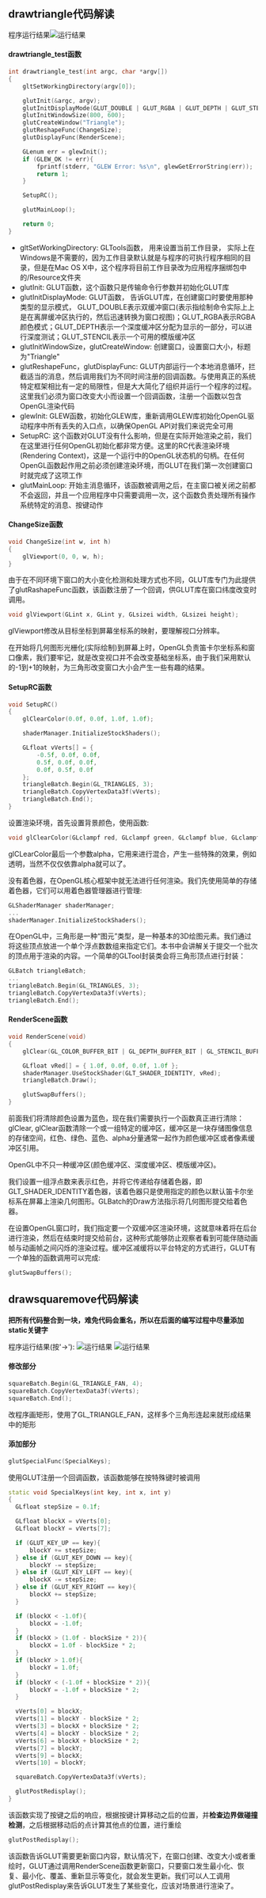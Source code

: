 ## drawtriangle代码解读
程序运行结果![运行结果](https://github.com/haskellcg/Blog_Pictures/blob/master/Chapter_2_%E4%BB%A3%E7%A0%81%E8%A7%A3%E8%AF%BB_1.PNG)

#### drawtriangle_test函数
```c++
int drawtriangle_test(int argc, char *argv[])
{
	gltSetWorkingDirectory(argv[0]);

	glutInit(&argc, argv);
	glutInitDisplayMode(GLUT_DOUBLE | GLUT_RGBA | GLUT_DEPTH | GLUT_STENCIL);
	glutInitWindowSize(800, 600);
	glutCreateWindow("Triangle");
	glutReshapeFunc(ChangeSize);
	glutDisplayFunc(RenderScene);

	GLenum err = glewInit();
	if (GLEW_OK != err){
		fprintf(stderr, "GLEW Error: %s\n", glewGetErrorString(err));
		return 1;
	}

	SetupRC();

	glutMainLoop();

	return 0;
}
```
  * gltSetWorkingDirectory: GLTools函数， 用来设置当前工作目录， 实际上在Windows是不需要的，因为工作目录默认就是与程序的可执行程序相同的目录，但是在Mac OS X中，这个程序将目前工作目录改为应用程序捆绑包中的/Resource文件夹
  * glutInit: GLUT函数，这个函数只是传输命令行参数并初始化GLUT库
  * glutInitDisplayMode: GLUT函数， 告诉GLUT库，在创建窗口时要使用那种类型的显示模式， GLUT_DOUBLE表示双缓冲窗口(表示指绘制命令实际上上是在离屏缓冲区执行的，然后迅速转换为窗口视图)；GLUT_RGBA表示RGBA颜色模式；GLUT_DEPTH表示一个深度缓冲区分配为显示的一部分，可以进行深度测试；GLUT_STENCIL表示一个可用的模版缓冲区
  * glutInitWindowSize，glutCreateWindow: 创建窗口，设置窗口大小，标题为"Triangle"
  * glutReshapeFunc，glutDisplayFunc: GLUT内部运行一个本地消息循环，拦截适当的消息，然后调用我们为不同时间注册的回调函数。与使用真正的系统特定框架相比有一定的局限性，但是大大简化了组织并运行一个程序的过程。这里我们必须为窗口改变大小而设置一个回调函数，注册一个函数以包含OpenGL渲染代码
  * glewInit: GLEW函数，初始化GLEW库，重新调用GLEW库初始化OpenGL驱动程序中所有丢失的入口点，以确保OpenGL API对我们来说完全可用
  * SetupRC: 这个函数对GLUT没有什么影响，但是在实际开始渲染之前，我们在这里进行任何OpenGL初始化都非常方便。这里的RC代表渲染环境(Rendering Context)，这是一个运行中的OpenGL状态机的句柄。在任何OpenGL函数起作用之前必须创建渲染环境，而GLUT在我们第一次创建窗口时就完成了这项工作
  * glutMainLoop: 开始主消息循环，该函数被调用之后，在主窗口被关闭之前都不会返回，并且一个应用程序中只需要调用一次，这个函数负责处理所有操作系统特定的消息、按键动作

#### ChangeSize函数
```c++
void ChangeSize(int w, int h)
{
	glViewport(0, 0, w, h);
}
```
  由于在不同环境下窗口的大小变化检测和处理方式也不同，GLUT库专门为此提供了glutRashapeFunc函数，该函数注册了一个回调，供GLUT库在窗口纬度改变时调用。
  
```c++
void glViewport(GLint x, GLint y, GLsizei width, GLsizei height);
```
  glViewport修改从目标坐标到屏幕坐标系的映射，要理解视口分辨率。
  
  在开始将几何图形光栅化(实际绘制)到屏幕上时，OpenGL负责笛卡尔坐标系和窗口像素，我们要牢记，就是改变视口并不会改变基础坐标系，由于我们采用默认的-1到+1的映射，为三角形改变窗口大小会产生一些有趣的结果。
  
#### SetupRC函数
```c++
void SetupRC()
{
	glClearColor(0.0f, 0.0f, 1.0f, 1.0f);

	shaderManager.InitializeStockShaders();

	GLfloat vVerts[] = {
		-0.5f, 0.0f, 0.0f,
		0.5f, 0.0f, 0.0f,
		0.0f, 0.5f, 0.0f
	};
	triangleBatch.Begin(GL_TRIANGLES, 3);
	triangleBatch.CopyVertexData3f(vVerts);
	triangleBatch.End();
}
```
  设置渲染环境，首先设置背景颜色，使用函数:
```c++
void glClearColor(GLclampf red, GLclampf green, GLclampf blue, GLclampf alpha);
```
  glCLearColor最后一个参数alpha，它用来进行混合，产生一些特殊的效果，例如透明，当然不仅仅依靠alpha就可以了。
  
  没有着色器，在OpenGL核心框架中就无法进行任何渲染。我们先使用简单的存储着色器，它们可以用着色器管理器进行管理:  
```c++
GLShaderManager shaderManager;
...
shaderManager.InitializeStockShaders();
```
  
  在OpenGL中，三角形是一种“图元”类型，是一种基本的3D绘图元素。我们通过将这些顶点放进一个单个浮点数数组来指定它们。本书中会讲解关于提交一个批次的顶点用于渲染的内容。一个简单的GLTool封装类会将三角形顶点进行封装：
```c++
GLBatch triangleBatch;
...
triangleBatch.Begin(GL_TRIANGLES, 3);
triangleBatch.CopyVertexData3f(vVerts);
triangleBatch.End();
```

#### RenderScene函数
```c++
void RenderScene(void)
{
	glClear(GL_COLOR_BUFFER_BIT | GL_DEPTH_BUFFER_BIT | GL_STENCIL_BUFFER_BIT);

	GLfloat vRed[] = { 1.0f, 0.0f, 0.0f, 1.0f };
	shaderManager.UseStockShader(GLT_SHADER_IDENTITY, vRed);
	triangleBatch.Draw();

	glutSwapBuffers();
}
```
  前面我们将清除颜色设置为蓝色，现在我们需要执行一个函数真正进行清除：glClear, glClear函数清除一个或一组特定的缓冲区，缓冲区是一块存储图像信息的存储空间，红色、绿色、蓝色、alpha分量通常一起作为颜色缓冲区或者像素缓冲区引用。
  
  OpenGL中不只一种缓冲区(颜色缓冲区、深度缓冲区、模版缓冲区)。
  
  我们设置一组浮点数来表示红色，并将它传递给存储着色器，即GLT_SHADER_IDENTITY着色器，该着色器只是使用指定的颜色以默认笛卡尔坐标系在屏幕上渲染几何图形。GLBatch的Draw方法指示将几何图形提交给着色器。
  
  在设置OpenGL窗口时，我们指定要一个双缓冲区渲染环境，这就意味着将在后台进行渲染，然后在结束时提交给前台，这种形式能够防止观察者看到可能伴随动画帧与动画帧之间闪烁的渲染过程。缓冲区减缓将以平台特定的方式进行，GLUT有一个单独的函数调用可以完成:
```c++
glutSwapBuffers();
```

## drawsquaremove代码解读
  **把所有代码整合到一块，难免代码会重名，所以在后面的编写过程中尽量添加static关键字**
  
  程序运行结果(按'->'):
  ![运行结果](https://github.com/haskellcg/Blog_Pictures/blob/master/Chapter_2_%E4%BB%A3%E7%A0%81%E8%A7%A3%E8%AF%BB_2.PNG)
  ![运行结果](https://github.com/haskellcg/Blog_Pictures/blob/master/Chapter_2_%E4%BB%A3%E7%A0%81%E8%A7%A3%E8%AF%BB_3.PNG)
  
#### 修改部分
  ```c++
  squareBatch.Begin(GL_TRIANGLE_FAN, 4);
  squareBatch.CopyVertexData3f(vVerts);
  squareBatch.End();
  ```
  改程序画矩形，使用了GL_TRIANGLE_FAN，这样多个三角形连起来就形成结果中的矩形
      
#### 添加部分
  ```c++
  glutSpecialFunc(SpecialKeys);
  ```
  使用GLUT注册一个回调函数，该函数能够在按特殊键时被调用
  
  ```c++
  static void SpecialKeys(int key, int x, int y)
  {
	GLfloat stepSize = 0.1f;

	GLfloat blockX = vVerts[0];
	GLfloat blockY = vVerts[7];

	if (GLUT_KEY_UP == key){
		blockY += stepSize;
	} else if (GLUT_KEY_DOWN == key){
		blockY -= stepSize;
	} else if (GLUT_KEY_LEFT == key){
		blockX -= stepSize;
	} else if (GLUT_KEY_RIGHT == key){
		blockX += stepSize;
	}

	if (blockX < -1.0f){
		blockX = -1.0f;
	}
	if (blockX > (1.0f - blockSize * 2)){
		blockX = 1.0f - blockSize * 2;
	}
	if (blockY > 1.0f){
		blockY = 1.0f;
	}
	if (blockY < (-1.0f + blockSize * 2)){
		blockY = -1.0f + blockSize * 2;
	}

	vVerts[0] = blockX;
	vVerts[1] = blockY - blockSize * 2;
	vVerts[3] = blockX + blockSize * 2;
	vVerts[4] = blockY - blockSize * 2;
	vVerts[6] = blockX + blockSize * 2;
	vVerts[7] = blockY;
	vVerts[9] = blockX;
	vVerts[10] = blockY;

	squareBatch.CopyVertexData3f(vVerts);

	glutPostRedisplay();
  }
  ```
  该函数实现了按键之后的响应，根据按键计算移动之后的位置，并**检查边界做碰撞检测**，之后根据移动后的点计算其他点的位置，进行重绘
  
  ```c++
  glutPostRedisplay();
  ```
  该函数告诉GLUT需要更新窗口内容，默认情况下，在窗口创建、改变大小或者重绘时，GLUT通过调用RenderScene函数更新窗口，只要窗口发生最小化、恢复、最小化、覆盖、重新显示等变化，就会发生更新。我们可以人工调用glutPostRedisplay来告诉GLUT发生了某些变化，应该对场景进行渲染了。
